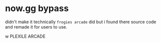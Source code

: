# now.gg bypass

didn't make it technically `frogies arcade` did but i found there source code and remade it for users to use.

w PLEXILE ARCADE

